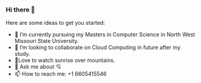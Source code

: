 ### Hi there 👋



Here are some ideas to get you started:

- 🔭 I’m currently pursuing my Masters in Computer Science in North West Missouri State University.
- 👯 I’m looking to collaborate on Cloud Computing in future after my study.
- :sunrise_over_mountains:Love to watch sunrise over mountains.
- 💬 Ask me about :cupid:
- 📫 How to reach me: +1 6605415546

